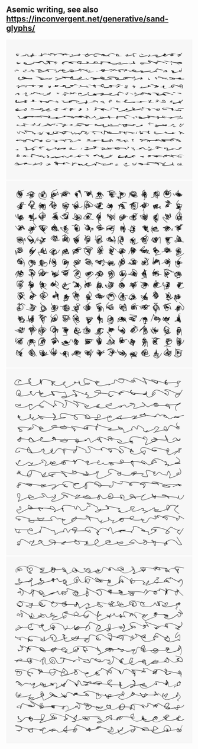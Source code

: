Asemic writing, see also https://inconvergent.net/generative/sand-glyphs/
---
![](asemic/asemic.png)
![](asemic/asemic1.png)
![](asemic/asemic2.png)
![](asemic/asemic3.png)